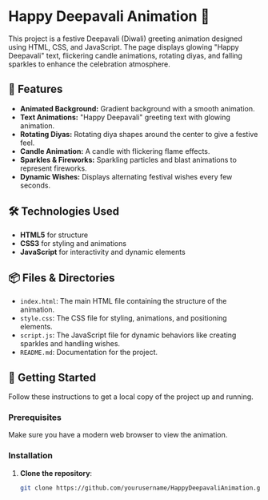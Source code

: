 
# Happy Deepavali Animation 🎉

This project is a festive Deepavali (Diwali) greeting animation designed using HTML, CSS, and JavaScript. The page displays glowing "Happy Deepavali" text, flickering candle animations, rotating diyas, and falling sparkles to enhance the celebration atmosphere.

## 🌟 Features
- **Animated Background:** Gradient background with a smooth animation.
- **Text Animations:** "Happy Deepavali" greeting text with glowing animation.
- **Rotating Diyas:** Rotating diya shapes around the center to give a festive feel.
- **Candle Animation:** A candle with flickering flame effects.
- **Sparkles & Fireworks:** Sparkling particles and blast animations to represent fireworks.
- **Dynamic Wishes:** Displays alternating festival wishes every few seconds.

## 🛠️ Technologies Used
- **HTML5** for structure
- **CSS3** for styling and animations
- **JavaScript** for interactivity and dynamic elements

## 📦 Files & Directories
- `index.html`: The main HTML file containing the structure of the animation.
- `style.css`: The CSS file for styling, animations, and positioning elements.
- `script.js`: The JavaScript file for dynamic behaviors like creating sparkles and handling wishes.
- `README.md`: Documentation for the project.

## 🚀 Getting Started
Follow these instructions to get a local copy of the project up and running.

### Prerequisites
Make sure you have a modern web browser to view the animation.

### Installation
1. **Clone the repository**:
   ```bash
   git clone https://github.com/yourusername/HappyDeepavaliAnimation.git
